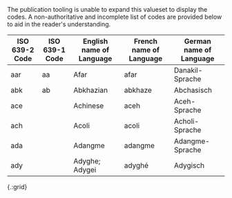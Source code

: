 <div markdown="1" class="new-content">
The publication tooling is unable to expand this valueset to display the codes. A non-authoritative and incomplete list of codes are provided below to aid in the reader's understanding.

ISO 639-2 Code|ISO 639-1 Code|English name of Language|French name of Language|German name of Language
---|--|----|----|---------------
aar|aa|Afar|afar|Danakil-Sprache
abk|ab|Abkhazian|abkhaze|Abchasisch
ace| |Achinese|aceh|Aceh-Sprache
ach| |Acoli|acoli|Acholi-Sprache
ada| |Adangme|adangme|Adangme-Sprache
ady| |Adyghe; Adygei|adyghé|Adygisch
{.:grid}

</div>
